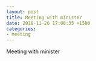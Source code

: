 ```yaml
---
layout: post
title: Meeting with minister
date: 2018-11-26 17:00:35 +1500
categories:
- meeting
---
```

Meeting with minister
